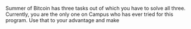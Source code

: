 Summer of Bitcoin has three tasks out of which you have to solve all three. Currently, you are the only one on Campus who has ever tried for this program. Use that to your advantage and make 